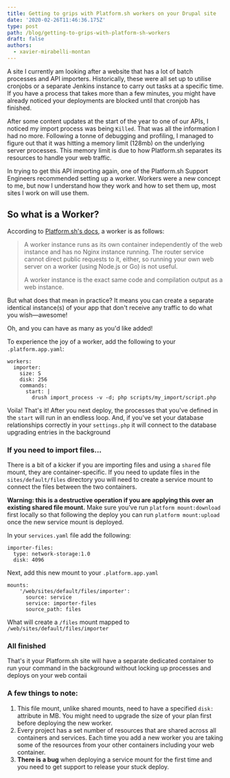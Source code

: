 ```yaml
---
title: Getting to grips with Platform.sh workers on your Drupal site
date: '2020-02-26T11:46:36.175Z'
type: post
path: /blog/getting-to-grips-with-platform-sh-workers
draft: false
authors:
  - xavier-mirabelli-montan
---
```

A site I currently am looking after a website that has a lot of batch processes and API importers.  Historically, these were all set up to utilise cronjobs or a separate Jenkins instance to carry out tasks at a specific time.  If you have a process that takes more than a few minutes, you might have already noticed your deployments are blocked until that cronjob has finished.

After some content updates at the start of the year to one of our APIs, I noticed my import process was being `Killed`.  That was all the information I had no more.  Following a tonne of debugging and profiling, I managed to figure out that it was hitting a memory limit (128mb) on the underlying server processes. This memory limit is due to how Platform.sh separates its resources to handle your web traffic.

In trying to get this API importing again, one of the Platform.sh Support Engineers recommended setting up a worker.  Workers were a new concept to me, but now I understand how they work and how to set them up, most sites I work on will use them.

## So what is a Worker?

According to [Platform.sh's docs](https://docs.platform.sh/configuration/app/workers.html#workers), a worker is as follows:

> A worker instance runs as its own container independently of the web instance and has no Nginx instance running. The router service cannot direct public requests to it, either, so running your own web server on a worker (using Node.js or Go) is not useful.
>
> A worker instance is the exact same code and compilation output as a web instance.

But what does that mean in practice? It means you can create a separate identical instance(s) of your app that don't receive any traffic to do what you wish—awesome!

Oh, and you can have as many as you'd like added!

To experience the joy of a worker, add the following to your `.platform.app.yaml`:

    workers:
      importer:
        size: S
        disk: 256
        commands:
          start: |
            drush import_process -v -d; php scripts/my_import/script.php

Voila! That's it! After you next deploy, the processes that you've defined in the `start` will run in an endless loop.   And, if you've set your database relationships correctly in your `settings.php` it will connect to the database upgrading entries in the background

### If you need to import files...

There is a bit of a kicker if you are importing files and using a `shared` file mount, they are container-specific.   If you need to update files in the `sites/default/files` directory you will need to create a service mount to connect the files between the two containers.

**Warning: this is a destructive operation if you are applying this over an existing shared file mount.**  Make sure you've run `platform mount:download` first locally so that following the deploy you can run `platform mount:upload` once the new service mount is deployed.  

In your `services.yaml` file add the following:

    importer-files:
      type: network-storage:1.0
      disk: 4096

Next, add this new mount to your `.platform.app.yaml`

    mounts:
    	'/web/sites/default/files/importer':
          source: service
          service: importer-files
          source_path: files

What will create a `/files` mount mapped to `/web/sites/default/files/importer`

### All finished

That's it your Platform.sh site will have a separate dedicated container to run your command in the background without locking up processes and deploys on your web contaii

### A few things to note:

1. This file mount, unlike shared mounts, need to have a specified `disk:` attribute in MB.  You might need to upgrade the size of your plan first before deploying the new worker. 
2. Every project has a set number of resources that are shared across all containers and services.   Each time you add a new worker you are taking some of the resources from your other containers including your web container.
3. **There is a bug** when deploying a service mount for the first time and you need to get support to release your stuck deploy.